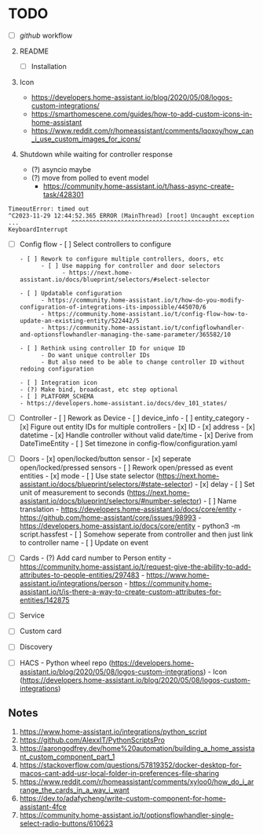 # TODO

- [ ] _github_ workflow

2. README
   - [ ] Installation

3. Icon
   - https://developers.home-assistant.io/blog/2020/05/08/logos-custom-integrations/
   - https://smarthomescene.com/guides/how-to-add-custom-icons-in-home-assistant
   - https://www.reddit.com/r/homeassistant/comments/lqoxoy/how_can_i_use_custom_images_for_icons/

4. Shutdown while waiting for controller response
   - (?) asyncio maybe
   - (?) move from polled to event model
     - https://community.home-assistant.io/t/hass-async-create-task/428301
```
TimeoutError: timed out
^C2023-11-29 12:44:52.365 ERROR (MainThread) [root] Uncaught exception
...               ^^^^^^^^^^^^^^^^^^^^^^^^^^^^^^^^^^^^^^^^^^^^^
KeyboardInterrupt

```

- [ ] Config flow
      - [ ] Select controllers to configure

      - [ ] Rework to configure multiple controllers, doors, etc
            - [ ] Use mapping for controller and door selectors
                  - https://next.home-assistant.io/docs/blueprint/selectors/#select-selector

      - [ ] Updatable configuration
            - https://community.home-assistant.io/t/how-do-you-modify-configuration-of-integrations-its-impossible/445070/6
            - https://community.home-assistant.io/t/config-flow-how-to-update-an-existing-entity/522442/5
            - https://community.home-assistant.io/t/configflowhandler-and-optionsflowhandler-managing-the-same-parameter/365582/10

      - [ ] Rethink using controller ID for unique ID
            - Do want unique controller IDs
            - But also need to be able to change controller ID without redoing configuration

      - [ ] Integration icon
      - (?) Make bind, broadcast, etc step optional
      - [ ] PLATFORM_SCHEMA
      - https://developers.home-assistant.io/docs/dev_101_states/

- [ ] Controller
      - [ ] Rework as Device
      - [ ] device_info
      - [ ] entity_category
      - [x] Figure out entity IDs for multiple controllers
      - [x] ID
      - [x] address
      - [x] datetime
            - [x] Handle controller without valid date/time
            - [x] Derive from DateTimeEntity
            - [ ] Set timezone in config-flow/configuration.yaml

- [ ] Doors
      - [x] open/locked/button sensor
      - [x] seperate open/locked/pressed sensors
            - [ ] Rework open/pressed as event entities
      - [x] mode
            - [ ] Use state selector (https://next.home-assistant.io/docs/blueprint/selectors/#state-selector)
      - [x] delay
            - [ ] Set unit of measurement to seconds (https://next.home-assistant.io/docs/blueprint/selectors/#number-selector)
      - [ ] Name translation
            - https://developers.home-assistant.io/docs/core/entity
            - https://github.com/home-assistant/core/issues/98993
            - https://developers.home-assistant.io/docs/core/entity
            - python3 -m script.hassfest
      - [ ] Somehow seperate from controller and then just link to controller name
      - [ ] Update on event

- [ ] Cards
      - (?) Add card number to Person entity
            - https://community.home-assistant.io/t/request-give-the-ability-to-add-attributes-to-people-entities/297483
            - https://www.home-assistant.io/integrations/person
            - https://community.home-assistant.io/t/is-there-a-way-to-create-custom-attributes-for-entities/142875
- [ ] Service
- [ ] Custom card
- [ ] Discovery


- [ ] HACS
      - Python wheel repo (https://developers.home-assistant.io/blog/2020/05/08/logos-custom-integrations)
      - Icon (https://developers.home-assistant.io/blog/2020/05/08/logos-custom-integrations)

## Notes

1. https://www.home-assistant.io/integrations/python_script
2. https://github.com/AlexxIT/PythonScriptsPro
3. https://aarongodfrey.dev/home%20automation/building_a_home_assistant_custom_component_part_1
4. https://stackoverflow.com/questions/57819352/docker-desktop-for-macos-cant-add-usr-local-folder-in-preferences-file-sharing
5. https://www.reddit.com/r/homeassistant/comments/xyloo0/how_do_i_arrange_the_cards_in_a_way_i_want
6. https://dev.to/adafycheng/write-custom-component-for-home-assistant-4fce
7. https://community.home-assistant.io/t/optionsflowhandler-single-select-radio-buttons/610623
